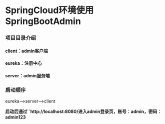 # SpringCloud环境使用SpringBootAdmin
### 项目目录介绍
#### client：admin客户端
#### eureka：注册中心
#### server：admin服务端
### 启动顺序
eureka-->server-->client     

**启动后通过``http://localhost:8080/进入admin登录页，账号：admin，密码：admin123**